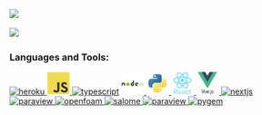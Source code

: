 <p align="left">

<a href="https://github.com/mastubaraDaisuke/github-readme-stats">
  <img  src="https://github-readme-stats.vercel.app/api?username=matsubaraDaisuke&count_private=true&show_icons=true" />
</a>
</p>
<p align="left">
<a href="https://github.com/mastubaraDaisuke/github-readme-stats">
  <img  src="https://github-readme-stats.vercel.app/api/top-langs/?username=matsubaraDaisuke" />
</a>
</p>
<p align="left">

</p>

<h3 align="left">Languages and Tools:</h3>
<p align="left">
<a href="https://heroku.com" target="_blank"> <img src="https://www.vectorlogo.zone/logos/heroku/heroku-icon.svg" alt="heroku" width="40" height="40"/> </a>
<a href="https://developer.mozilla.org/en-US/docs/Web/JavaScript" target="_blank"> <img src="https://raw.githubusercontent.com/devicons/devicon/master/icons/javascript/javascript-original.svg" alt="javascript" width="40" height="40"/> </a>
<a href="https://www.typescriptlang.org" target="_blank">
<img src="https://www.typescriptlang.org/favicon.ico"  alt="typescript" width="40" height="40"/></a>
<a href="https://nodejs.org" target="_blank"> <img src="https://raw.githubusercontent.com/devicons/devicon/master/icons/nodejs/nodejs-original-wordmark.svg" alt="nodejs" width="40" height="40"/> </a>
<a href="https://www.python.org" target="_blank"> <img src="https://raw.githubusercontent.com/devicons/devicon/master/icons/python/python-original.svg" alt="python" width="40" height="40"/> </a>
<a href="https://reactjs.org/" target="_blank"> <img src="https://raw.githubusercontent.com/devicons/devicon/master/icons/react/react-original-wordmark.svg" alt="react" width="40" height="40"/> </a>
<a href="https://vuejs.org/" target="_blank"> <img src="https://raw.githubusercontent.com/devicons/devicon/master/icons/vuejs/vuejs-original-wordmark.svg" alt="vuejs" width="40" height="40"/> </a>
<a href="https://nextjs.org/" target="_blank"> <img src="https://cdn.worldvectorlogo.com/logos/nextjs-3.svg" alt="nextjs" width="40" height="40"/> </a>
 </a>
 <a href="https://strapi.io" target="_blank"> <img src="https://strapi.io/assets/favicon-32x32.png" alt="paraview" width="40" height="40"/> </a>
 </a>
<a href="https://www.openfoam.com" target="_blank"> <img src="https://www.openfoam.com/themes/bs4esi/favicons/apple-touch-icon.png" alt="openfoam" width="40" height="40"/> </a>
 </a>
<a href="https://www.salome-platform.org" target="_blank"> <img src="https://www.salome-platform.org/favicon.ico" alt="salome" width="40" height="40"/> </a>
 </a>
<a href="https://www.paraview.org" target="_blank"> <img src="https://www.paraview.org/wp-content/uploads/2016/01/cropped-ParaView_Mark-270x270.png" alt="paraview" width="40" height="40"/> </a>
 </a>
<a href="https://mathlab.github.io/PyGeM/index.html" target="_blank"> <img src="https://mathlab.github.io/PyGeM/_images/logo_PyGeM.png" alt="pygem" width="40" height="40"/> </a>
 </a>
